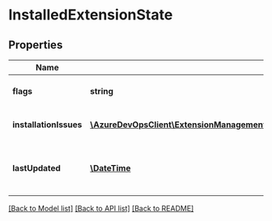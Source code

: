 # InstalledExtensionState

## Properties
Name | Type | Description | Notes
------------ | ------------- | ------------- | -------------
**flags** | **string** | States of an installed extension | [optional] 
**installationIssues** | [**\AzureDevOpsClient\ExtensionManagement\AzureDevOpsClient\ExtensionManagement\Model\InstalledExtensionStateIssue[]**](InstalledExtensionStateIssue.md) | List of installation issues | [optional] 
**lastUpdated** | [**\DateTime**](\DateTime.md) | The time at which this installation was last updated | [optional] 

[[Back to Model list]](../README.md#documentation-for-models) [[Back to API list]](../README.md#documentation-for-api-endpoints) [[Back to README]](../README.md)


